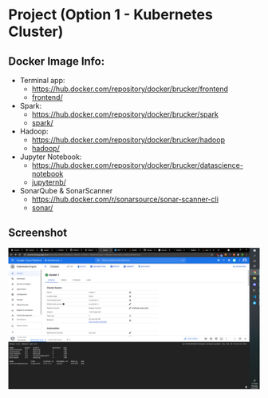 # Project (Option 1 - Kubernetes Cluster)

## Docker Image Info:

* Terminal app:
    * https://hub.docker.com/repository/docker/brucker/frontend
    * [frontend/](frontend/)
* Spark:
    * https://hub.docker.com/repository/docker/brucker/spark
    * [spark/](spark/)
* Hadoop:
    * https://hub.docker.com/repository/docker/brucker/hadoop
    * [hadoop/](hadoop/)
* Jupyter Notebook:
    * https://hub.docker.com/repository/docker/brucker/datascience-notebook
    * [jupyternb/](jupyternb/)
* SonarQube & SonarScanner
    * https://hub.docker.com/r/sonarsource/sonar-scanner-cli
    * [sonar/](sonar/)

## Screenshot

![screenie](Containers%20Active.png)